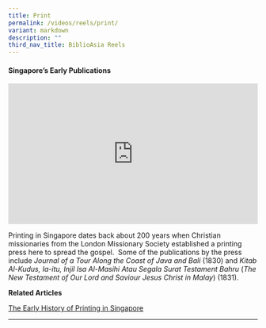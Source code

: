 ```yaml
---
title: Print
permalink: /videos/reels/print/
variant: markdown
description: ""
third_nav_title: BiblioAsia Reels
---
```

#### <b>Singapore’s Early Publications</b>
 
<style>.embed-container {position: relative; padding-bottom: 56.25%; height: 0; overflow: hidden; max-width: 100%; } .embed-container iframe, .embed-container object, .embed-container embed { position: absolute; top: 0; left: 0; width: 100%; height: 100%; }</style><div class="embed-container"><iframe src="https://www.youtube.com/embed/Bfx3g3Xjqf0" frameborder="0" allowfullscreen=""></iframe></div>

Printing in Singapore dates back about 200 years when Christian missionaries from the London Missionary Society established a printing press here to spread the gospel. &nbsp;Some of the publications by the press include _Journal of a Tour Along the Coast of Java and Bali_&nbsp;(1830) and _Kitab Al-Kudus, Ia-itu, Injil Isa Al-Masihi Atau Segala Surat Testament Bahru_&nbsp;(_The New Testament of Our Lord and Saviour Jesus Christ in Malay_) (1831).

<b>Related Articles</b><br>

[The Early History of Printing in Singapore](/vol-19/issue-3/oct-dec-2023/singapore-early-printing/)


<hr>